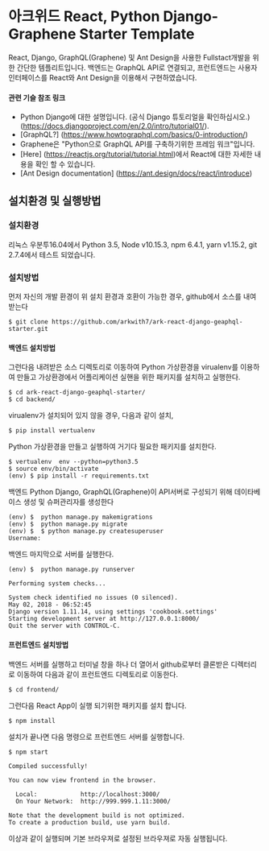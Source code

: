 # 아크위드 React, Python Django-Graphene Starter Template

React, Django, GraphQL(Graphene) 및 Ant Design을 사용한 Fullstact개발을 위한 간단한 템플리트입니다. 백엔드는 GraphQL API로 연결되고, 프런트엔드는 사용자 인터페이스를 React와 Ant Design을 이용해서 구현하였습니다.

#### 관련 기슬 참조 링크

* Python Django에 대한 설명입니다. (공식 Django 튜토리얼을 확인하십시오.) (https://docs.djangoproject.com/en/2.0/intro/tutorial01/).
* [GraphQL?] (https://www.howtographql.com/basics/0-introduction/)
* Graphene은 "Python으로 GraphQL API를 구축하기위한 프레임 워크"입니다.
* [Here] (https://reactjs.org/tutorial/tutorial.html)에서 React에 대한 자세한 내용을 확인 할 수 있습니다.
* [Ant Design documentation] (https://ant.design/docs/react/introduce) 

## 설치환경 및 실행방법

### 설치환경
리눅스 우분투16.04에서 Python 3.5, Node v10.15.3, npm 6.4.1, yarn v1.15.2, git 2.7.4에서 테스트 되었습니다. 

### 설치방법
먼저 자신의 개발 환경이 위 설치 환경과 호환이 가능한 경우, github에서 소스를 내여 받는다
```
$ git clone https://github.com/arkwith7/ark-react-django-geaphql-starter.git
```
#### 백엔드 설치방법
그런다음 내려받은 소스 디렉토리로 이동하여 Python 가상환경을 virualenv를 이용하여 만들고 가상환경에서 어플리케이션 실핸을 위한 패키지를 설치하고 실행한다.
```
$ cd ark-react-django-geaphql-starter/ 
$ cd backend/
```
virualenv가 설치되어 있지 않을 경우, 다음과 같이 설치,
```
$ pip install vertualenv 
```
Python 가상환경을 만들고 실행하여 거기다 필요한 패키지를 설치한다.
```
$ vertualenv  env --python=python3.5
$ source env/bin/activate
(env) $ pip install -r requirements.txt
```
백엔드 Python Django, GraphQL(Graphene)이 API서버로 구성되기 위해 데이타베이스 생성 및 슈퍼관리자를 생성한다
```
(env) $  python manage.py makemigrations
(env) $  python manage.py migrate
(env) $  $ python manage.py createsuperuser
Username:
```
백엔드 마지막으로 서버를 실행한다.
```
(env) $  python manage.py runserver

Performing system checks...

System check identified no issues (0 silenced).
May 02, 2018 - 06:52:45
Django version 1.11.14, using settings 'cookbook.settings'
Starting development server at http://127.0.0.1:8000/
Quit the server with CONTROL-C.
```

#### 프런트엔드 설치방법
백엔드 서버를 실행하고 터미널 창을 하나 더 열어서 github로부터 클론받은 디렉터리로 이동하여 다음과 같이 프런트엔드 디렉토리로 이동한다.
```
$ cd frontend/
```
그런다음 React App이 실행 되기위한 패키지를 설치 합니다.
```
$ npm install
```
설치가 끝나면 다음 명령으로 프런트엔드 서버를 실행합니다.
```
$ npm start

Compiled successfully!

You can now view frontend in the browser.

  Local:            http://localhost:3000/
  On Your Network:  http://999.999.1.11:3000/

Note that the development build is not optimized.
To create a production build, use yarn build.
```
이상과 같이 실행되며 기본 브라우져로 설정된 브라우져로 자동 실행됩니다.

